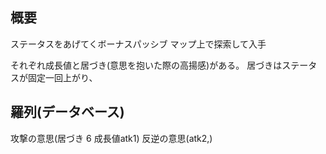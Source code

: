 ## 概要
ステータスをあげてくボーナスパッシブ
マップ上で探索して入手

それぞれ成長値と居づき(意思を抱いた際の高揚感)がある。
居づきはステータスが固定一回上がり、
## 羅列(データベース)
攻撃の意思(居づき 6  成長値atk1)
反逆の意思(atk2,)

